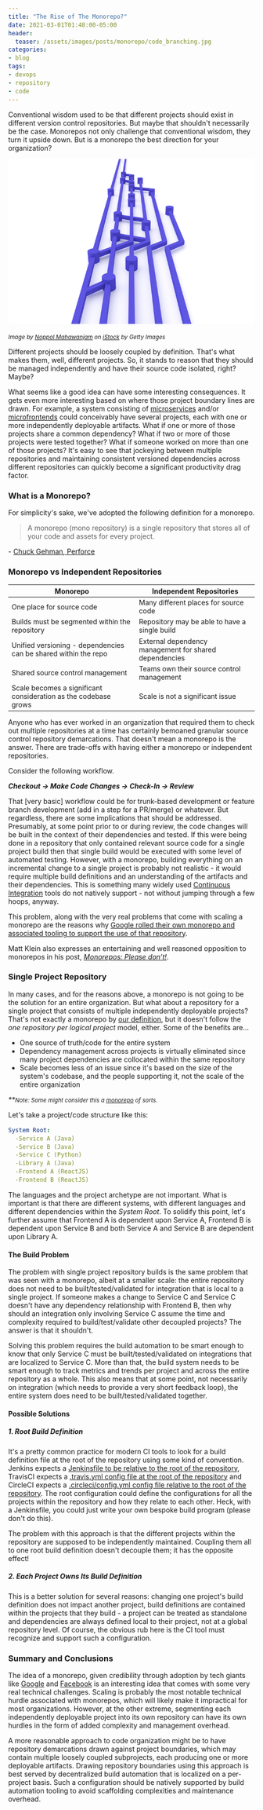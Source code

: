 ```yaml
---
title: "The Rise of The Monorepo?"
date: 2021-03-01T01:48:00-05:00
header:
  teaser: /assets/images/posts/monorepo/code_branching.jpg
categories:
- blog 
tags:
- devops
- repository
- code
---
```


Conventional wisdom used to be that different projects should exist in different version control repositories.
But maybe that shouldn't necessarily be the case. Monorepos not only challenge that conventional wisdom,
they turn it upside down. But is a monorepo the best direction for your organization?

![Code Repository](/assets/images/posts/monorepo/code_branching.jpg)

_<small>Image by [Noppol Mahawanjam](https://www.istockphoto.com/portfolio/dekzer007?mediatype=photography) on [iStock](https://www.istockphoto.com) by Getty Images</small>_

Different projects should be loosely coupled by definition. That's what makes them, well, different projects.
So, it stands to reason that they should be managed independently and have their source code isolated, right? Maybe?

What seems like a good idea can have some interesting consequences. It gets even more interesting based on where those
project boundary lines are drawn. For example, a system consisting of [microservices](https://microservices.io/) 
and/or [microfrontends](https://micro-frontends.org/) could conceivably have several projects, each with one or more 
independently deployable artifacts. What if one or more of those projects share a common dependency? What if two or 
more of those projects were tested together? What if someone worked on more than one of those projects? It's easy 
to see that jockeying between multiple repositories and maintaining consistent versioned dependencies across different 
repositories can quickly become a significant productivity drag factor.

### What is a Monorepo?

For simplicity's sake, we've adopted the following definition for a monorepo.

> A monorepo (mono repository) is a single repository that stores all of your code and assets for every project.

\- [Chuck Gehman, Perforce](https://www.perforce.com/blog/vcs/what-monorepo)

### Monorepo vs Independent Repositories

| Monorepo                                                            | Independent Repositories                               |
|---------------------------------------------------------------------|--------------------------------------------------------|
| One place for source code                                           | Many different places for source code                  |
| Builds must be segmented within the repository                      | Repository may be able to have a single build          |
| Unified versioning - dependencies can be shared within the repo     | External dependency management for shared dependencies |
| Shared source control management                                    | Teams own their source control management              |
| Scale becomes a significant consideration as the codebase grows     | Scale is not a significant issue                       |

Anyone who has ever worked in an organization that required them to check out multiple repositories at a time has
certainly bemoaned granular source control repository demarcations. That doesn't mean a monorepo is the answer. 
There are trade-offs with having either a monorepo or independent repositories.

Consider the following workflow.

_**Checkout -> Make Code Changes -> Check-In -> Review**_

That \[very basic] workflow could be for trunk-based development or feature branch development (add in a step for a PR/merge) or whatever. 
But regardless, there are some implications that should be addressed. Presumably, at some point prior to or during review, 
the code changes will be built in the context of their dependencies and tested. If this were being done in a repository 
that only contained relevant source code for a single project build then that single build would be executed with some level of 
automated testing. However, with a monorepo, building everything on an incremental change to a single project is probably 
not realistic - it would require multiple build definitions and an understanding of the artifacts and their dependencies. 
This is something many widely used [Continuous Integration](https://www.thoughtworks.com/continuous-integration) tools do 
not natively support - not without jumping through a few hoops, anyway.

This problem, along with the very real problems that come with scaling a monorepo are the reasons why [Google rolled
their own monorepo and associated tooling to support the use of that repository](https://research.google/pubs/pub45424/).

Matt Klein also expresses an entertaining and well reasoned opposition to monorepos in his post, [_Monorepos: Please don’t!_](https://medium.com/@mattklein123/monorepos-please-dont-e9a279be011b).

### Single Project Repository

In many cases, and for the reasons above, a monorepo is not going to be the solution for an entire organization. But what 
about a repository for a single project that consists of multiple independently deployable projects? That's not exactly 
a monorepo by [our definition](#what-is-a-monorepo), but it doesn't follow the _one repository per logical project_ model, either. 
Some of the benefits are... 

* One source of truth/code for the entire system
* Dependency management across projects is virtually eliminated since many project dependencies are 
collocated within the same repository
* Scale becomes less of an issue since it's based on the size of the system's codebase, and the people supporting it, not the scale of the entire organization

_\**<small>Note: Some might consider this a [monorepo](https://www.atlassian.com/git/tutorials/monorepos) of sorts.</small>_

Let's take a project/code structure like this:

```yaml
System Root:
  -Service A (Java)
  -Service B (Java)
  -Service C (Python)
  -Library A (Java)
  -Frontend A (ReactJS)
  -Frontend B (ReactJS)
```

The languages and the project archetype are not important. What is important is that there are different systems,
with different languages and different dependencies within the _System Root_. To solidify this point, let's further assume that Frontend A
is dependent upon Service A, Frontend B is dependent upon Service B and both Service A and Service B are dependent upon
Library A.

#### The Build Problem

The problem with single project repository builds is the same problem that was seen with a monorepo, albeit at a smaller scale: the entire repository
does not need to be built/tested/validated for integration that is local to a single project. If someone makes a change to
Service C and Service C doesn't have any dependency relationship with Frontend B, then why should an integration only
involving Service C assume the time and complexity required to build/test/validate other decoupled projects? The answer is
that it shouldn't.

Solving this problem requires the build automation to be smart enough to know that only Service C must be built/tested/validated
on integrations that are localized to Service C. More than that, the build system needs to be smart enough to track metrics and
trends per project and across the entire repository as a whole. This also means that at some point, not necessarily on integration
(which needs to provide a very short feedback loop), the entire system does need to be built/tested/validated together.

#### Possible Solutions

##### 1. Root Build Definition

It's a pretty common practice for modern CI tools to look for a build definition file at the root of the repository using
some kind of convention. Jenkins expects a [Jenkinsfile to be relative to the root of the repository](https://www.jenkins.io/doc/book/pipeline/getting-started/#defining-a-pipeline-in-scm), TravisCI expects a [.travis.yml
config file at the root of the repository](https://docs.travis-ci.com/user/tutorial/#to-get-started-with-travis-ci-using-github) and CircleCI expects a [.circleci/config.yml config file relative to the root
of the repository](https://circleci.com/docs/2.0/getting-started/#setting-up-circleci). The root configuration could define the configurations for all the projects within the repository
and how they relate to each other. Heck, with a Jenkinsfile, you could just write your own bespoke build program (please don't do this). 

The problem with this approach is that the different projects within the repository are supposed to be 
independently maintained. Coupling them all to one root build definition doesn't decouple them; it has the opposite effect!

##### 2. Each Project Owns Its Build Definition

This is a better solution for several reasons: changing one project's build definition does not impact another project,
build definitions are contained within the projects that they build - a project can be treated as standalone and dependencies
are always defined local to their project, not at a global repository level. Of course, the obvious rub here is the CI tool must
recognize and support such a configuration.

### Summary and Conclusions

The idea of a monorepo, given credibility through adoption by tech giants like [Google](https://research.google/pubs/pub45424/) and
[Facebook](https://engineering.fb.com/2014/01/07/core-data/scaling-mercurial-at-facebook/) is an interesting idea that comes
with some very real technical challenges. Scaling is probably the most notable technical hurdle associated with monorepos, which
will likely make it impractical for most organizations. However, at the other extreme, segmenting each independently deployable
project into its own repository can have its own hurdles in the form of added complexity and management overhead.

A more reasonable approach to code organization might be to have repository demarcations drawn against project boundaries,
which may contain multiple loosely coupled subprojects, each producing one or more deployable artifacts. Drawing 
repository boundaries using this approach is best served by decentralized build automation that is localized on a per-project 
basis. Such a configuration should be natively supported by build automation tooling to avoid 
scaffolding complexities and maintenance overhead.
